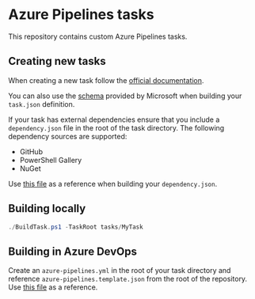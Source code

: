 # Azure Pipelines tasks

This repository contains custom Azure Pipelines tasks.

## Creating new tasks

When creating a new task follow the [official documentation](https://docs.microsoft.com/en-us/azure/devops/extend/develop/add-build-task?view=azure-devops).

You can also use the [schema](https://github.com/Microsoft/azure-pipelines-task-lib/blob/master/tasks.schema.json) provided by Microsoft when building your `task.json` definition.

If your task has external dependencies ensure that you include a `dependency.json` file in the root of the task directory. The following dependency sources are supported:

* GitHub
* PowerShell Gallery
* NuGet

Use [this file](tasks\EnvironmentConfiguration\dependency.json) as a reference when building your `dependency.json`.

## Building locally

```PowerShell
./BuildTask.ps1 -TaskRoot tasks/MyTask
```

## Building in Azure DevOps

Create an `azure-pipelines.yml` in the root of your task directory and reference `azure-pipelines.template.json` from the root of the repository. Use [this file](tasks\EnvironmentConfiguration\azure-pipelines.yml) as a reference.
